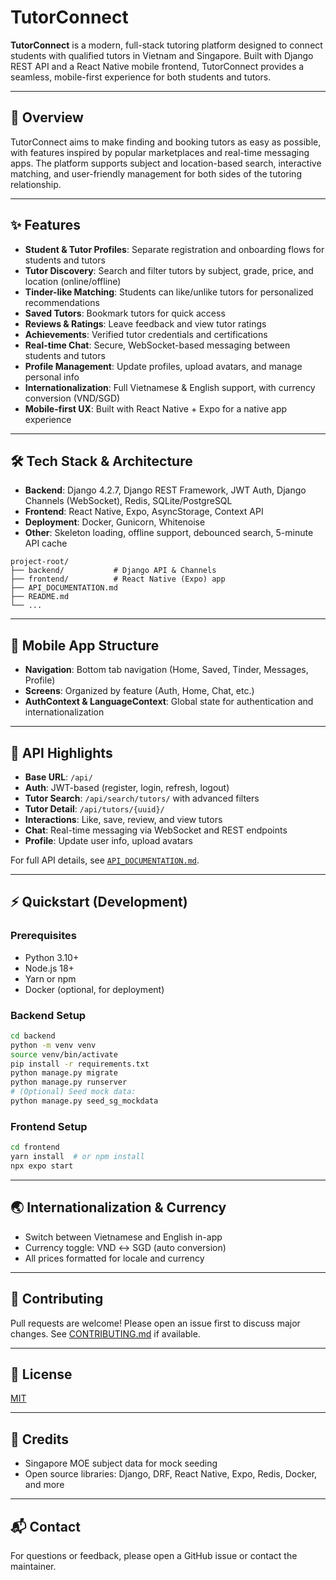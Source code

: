 # TutorConnect

**TutorConnect** is a modern, full-stack tutoring platform designed to connect students with qualified tutors in Vietnam and Singapore. Built with Django REST API and a React Native mobile frontend, TutorConnect provides a seamless, mobile-first experience for both students and tutors.

---

## 🚀 Overview
TutorConnect aims to make finding and booking tutors as easy as possible, with features inspired by popular marketplaces and real-time messaging apps. The platform supports subject and location-based search, interactive matching, and user-friendly management for both sides of the tutoring relationship.

---

## ✨ Features
- **Student & Tutor Profiles**: Separate registration and onboarding flows for students and tutors
- **Tutor Discovery**: Search and filter tutors by subject, grade, price, and location (online/offline)
- **Tinder-like Matching**: Students can like/unlike tutors for personalized recommendations
- **Saved Tutors**: Bookmark tutors for quick access
- **Reviews & Ratings**: Leave feedback and view tutor ratings
- **Achievements**: Verified tutor credentials and certifications
- **Real-time Chat**: Secure, WebSocket-based messaging between students and tutors
- **Profile Management**: Update profiles, upload avatars, and manage personal info
- **Internationalization**: Full Vietnamese & English support, with currency conversion (VND/SGD)
- **Mobile-first UX**: Built with React Native + Expo for a native app experience

---

## 🛠️ Tech Stack & Architecture
- **Backend**: Django 4.2.7, Django REST Framework, JWT Auth, Django Channels (WebSocket), Redis, SQLite/PostgreSQL
- **Frontend**: React Native, Expo, AsyncStorage, Context API
- **Deployment**: Docker, Gunicorn, Whitenoise
- **Other**: Skeleton loading, offline support, debounced search, 5-minute API cache

```
project-root/
├── backend/           # Django API & Channels
├── frontend/          # React Native (Expo) app
├── API_DOCUMENTATION.md
├── README.md
└── ...
```

---

## 📱 Mobile App Structure
- **Navigation**: Bottom tab navigation (Home, Saved, Tinder, Messages, Profile)
- **Screens**: Organized by feature (Auth, Home, Chat, etc.)
- **AuthContext & LanguageContext**: Global state for authentication and internationalization

---

## 🔗 API Highlights
- **Base URL**: `/api/`
- **Auth**: JWT-based (register, login, refresh, logout)
- **Tutor Search**: `/api/search/tutors/` with advanced filters
- **Tutor Detail**: `/api/tutors/{uuid}/`
- **Interactions**: Like, save, review, and view tutors
- **Chat**: Real-time messaging via WebSocket and REST endpoints
- **Profile**: Update user info, upload avatars

For full API details, see [`API_DOCUMENTATION.md`](./API_DOCUMENTATION.md).

---

## ⚡ Quickstart (Development)

### Prerequisites
- Python 3.10+
- Node.js 18+
- Yarn or npm
- Docker (optional, for deployment)

### Backend Setup
```bash
cd backend
python -m venv venv
source venv/bin/activate
pip install -r requirements.txt
python manage.py migrate
python manage.py runserver
# (Optional) Seed mock data:
python manage.py seed_sg_mockdata
```

### Frontend Setup
```bash
cd frontend
yarn install  # or npm install
npx expo start
```

---

## 🌏 Internationalization & Currency
- Switch between Vietnamese and English in-app
- Currency toggle: VND ↔ SGD (auto conversion)
- All prices formatted for locale and currency

---

## 🤝 Contributing
Pull requests are welcome! Please open an issue first to discuss major changes. See [CONTRIBUTING.md](./CONTRIBUTING.md) if available.

---

## 📄 License
[MIT](./LICENSE)

---

## 🙏 Credits
- Singapore MOE subject data for mock seeding
- Open source libraries: Django, DRF, React Native, Expo, Redis, Docker, and more

---

## 📬 Contact
For questions or feedback, please open a GitHub issue or contact the maintainer.
